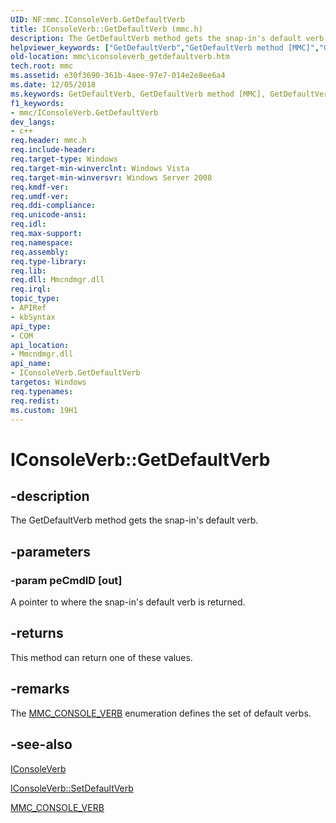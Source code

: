 ```yaml
---
UID: NF:mmc.IConsoleVerb.GetDefaultVerb
title: IConsoleVerb::GetDefaultVerb (mmc.h)
description: The GetDefaultVerb method gets the snap-in's default verb.
helpviewer_keywords: ["GetDefaultVerb","GetDefaultVerb method [MMC]","GetDefaultVerb method [MMC]","IConsoleVerb interface","IConsoleVerb interface [MMC]","GetDefaultVerb method","IConsoleVerb.GetDefaultVerb","IConsoleVerb::GetDefaultVerb","_slate_iconsoleverb_getdefaultverb","mmc.iconsoleverb_getdefaultverb","mmc/IConsoleVerb::GetDefaultVerb"]
old-location: mmc\iconsoleverb_getdefaultverb.htm
tech.root: mmc
ms.assetid: e30f3690-361b-4aee-97e7-014e2e8ee6a4
ms.date: 12/05/2018
ms.keywords: GetDefaultVerb, GetDefaultVerb method [MMC], GetDefaultVerb method [MMC],IConsoleVerb interface, IConsoleVerb interface [MMC],GetDefaultVerb method, IConsoleVerb.GetDefaultVerb, IConsoleVerb::GetDefaultVerb, _slate_iconsoleverb_getdefaultverb, mmc.iconsoleverb_getdefaultverb, mmc/IConsoleVerb::GetDefaultVerb
f1_keywords:
- mmc/IConsoleVerb.GetDefaultVerb
dev_langs:
- c++
req.header: mmc.h
req.include-header: 
req.target-type: Windows
req.target-min-winverclnt: Windows Vista
req.target-min-winversvr: Windows Server 2008
req.kmdf-ver: 
req.umdf-ver: 
req.ddi-compliance: 
req.unicode-ansi: 
req.idl: 
req.max-support: 
req.namespace: 
req.assembly: 
req.type-library: 
req.lib: 
req.dll: Mmcndmgr.dll
req.irql: 
topic_type:
- APIRef
- kbSyntax
api_type:
- COM
api_location:
- Mmcndmgr.dll
api_name:
- IConsoleVerb.GetDefaultVerb
targetos: Windows
req.typenames: 
req.redist: 
ms.custom: 19H1
---
```


# IConsoleVerb::GetDefaultVerb


## -description


The 
GetDefaultVerb method gets the snap-in's default verb.


## -parameters




### -param peCmdID [out]

A pointer to where the snap-in's default verb is returned.


## -returns



This method can return one of these values.




## -remarks



The 
<a href="https://docs.microsoft.com/windows/desktop/api/mmc/ne-mmc-mmc_console_verb">MMC_CONSOLE_VERB</a> enumeration defines the set of default verbs.




## -see-also




<a href="https://docs.microsoft.com/windows/desktop/api/mmc/nn-mmc-iconsoleverb">IConsoleVerb</a>



<a href="https://docs.microsoft.com/windows/desktop/api/mmc/nf-mmc-iconsoleverb-setdefaultverb">IConsoleVerb::SetDefaultVerb</a>



<a href="https://docs.microsoft.com/windows/desktop/api/mmc/ne-mmc-mmc_console_verb">MMC_CONSOLE_VERB</a>
 

 

